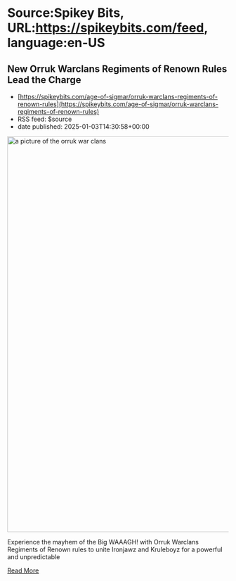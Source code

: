 # Source:Spikey Bits, URL:https://spikeybits.com/feed, language:en-US

## New Orruk Warclans Regiments of Renown Rules Lead the Charge
 - [https://spikeybits.com/age-of-sigmar/orruk-warclans-regiments-of-renown-rules](https://spikeybits.com/age-of-sigmar/orruk-warclans-regiments-of-renown-rules)
 - RSS feed: $source
 - date published: 2025-01-03T14:30:58+00:00

<p><p><a href="https://spikeybits.com/wp-content/uploads/2025/01/aos_orrukwarclansror-jan03-1-feature-jf6see98ro-e1735913556830.jpg"><img fetchpriority="high" decoding="async" class="alignnone size-full wp-image-472285" src="https://spikeybits.com/wp-content/uploads/2025/01/aos_orrukwarclansror-jan03-1-feature-jf6see98ro-e1735913556830.jpg" alt="a picture of the orruk war clans" width="1200" height="900"></a></p>
<p>Experience the mayhem of the Big WAAAGH! with Orruk Warclans Regiments of Renown rules to unite Ironjawz and Kruleboyz for a powerful and unpredictable</p>
<a href="https://spikeybits.com/age-of-sigmar/orruk-warclans-regiments-of-renown-rules/">Read More</a>


